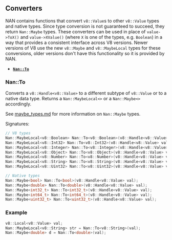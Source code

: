 ## Converters

NAN contains functions that convert `v8::Value`s to other `v8::Value` types and native types. Since type conversion is not guaranteed to succeed, they return `Nan::Maybe` types. These converters can be used in place of `value->ToX()` and `value->XValue()` (where `X` is one of the types, e.g. `Boolean`) in a way that provides a consistent interface across V8 versions. Newer versions of V8 use the new `v8::Maybe` and `v8::MaybeLocal` types for these conversions, older versions don't have this functionality so it is provided by NAN.

 - <a href="#api_nan_to"><b><code>Nan::To</code></b></a>

<a name="api_nan_to"></a>
### Nan::To

Converts a `v8::Handle<v8::Value>` to a different subtype of `v8::Value` or to a native data type. Returns a `Nan::MaybeLocal<>` or a `Nan::Maybe<>` accordingly.

See [maybe_types.md](./maybe_types.md) for more information on `Nan::Maybe` types.

Signatures:

```c++
// V8 types
Nan::MaybeLocal<v8::Boolean> Nan::To<v8::Boolean>(v8::Handle<v8::Value> val);
Nan::MaybeLocal<v8::Int32> Nan::To<v8::Int32>(v8::Handle<v8::Value> val);
Nan::MaybeLocal<v8::Integer> Nan::To<v8::Integer>(v8::Handle<v8::Value> val);
Nan::MaybeLocal<v8::Object> Nan::To<v8::Object>(v8::Handle<v8::Value> val);
Nan::MaybeLocal<v8::Number> Nan::To<v8::Number>(v8::Handle<v8::Value> val);
Nan::MaybeLocal<v8::String> Nan::To<v8::String>(v8::Handle<v8::Value> val);
Nan::MaybeLocal<v8::Uint32> Nan::To<v8::Uint32>(v8::Handle<v8::Value> val);

// Native types
Nan::Maybe<bool> Nan::To<bool>(v8::Handle<v8::Value> val);
Nan::Maybe<double> Nan::To<double>(v8::Handle<v8::Value> val);
Nan::Maybe<int32_t> Nan::To<int32_t>(v8::Handle<v8::Value> val);
Nan::Maybe<int64_t> Nan::To<int64_t>(v8::Handle<v8::Value> val);
Nan::Maybe<uint32_t> Nan::To<uint32_t>(v8::Handle<v8::Value> val);
```

### Example

```c++
v8::Local<v8::Value> val;
Nan::MaybeLocal<v8::String> str = Nan::To<v8::String>(val);
Nan::Maybe<double> d = Nan::To<double>(val);
```

